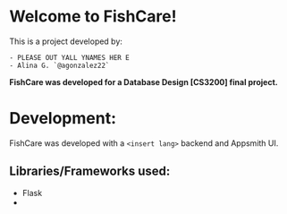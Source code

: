 # Welcome to FishCare!

This is a project developed by:

    - PLEASE OUT YALL YNAMES HER E
    - Alina G. `@agonzalez22`

**FishCare was developed for a Database Design [CS3200] final project.**

# Development:

FishCare was developed with a `<insert lang>` backend and Appsmith UI.

## Libraries/Frameworks used:

- Flask
-
